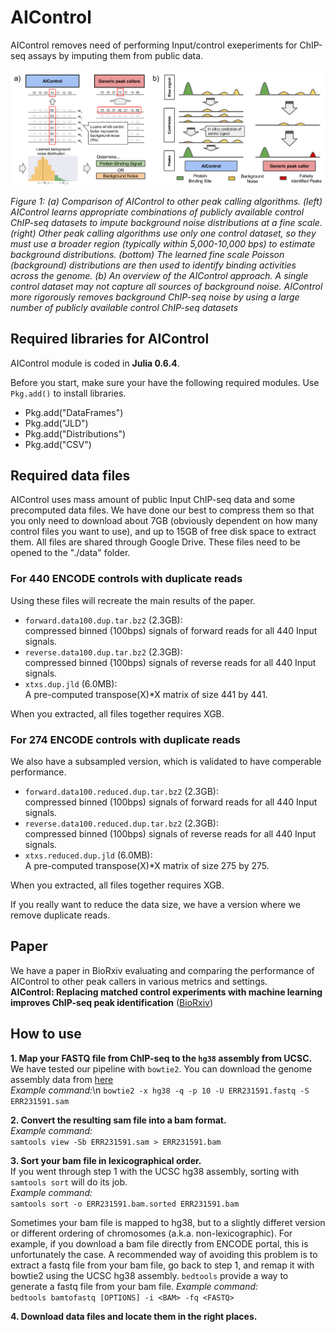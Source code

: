 # AIControl

AIControl removes need of performing Input/control exeperiments for ChIP-seq assays by imputing them from public data.

![alt text](images/concept.png)

*Figure 1: (a) Comparison of AIControl to other peak calling algorithms. (left) AIControl
learns appropriate combinations of publicly available control ChIP-seq datasets to impute background
noise distributions at a fine scale. (right) Other peak calling algorithms use only one
control dataset, so they must use a broader region (typically within 5,000-10,000 bps) to estimate
background distributions. (bottom) The learned fine scale Poisson (background) distributions are
then used to identify binding activities across the genome. (b) An overview of the AIControl
approach. A single control dataset may not capture all sources of background noise. AIControl
more rigorously removes background ChIP-seq noise by using a large number of publicly available
control ChIP-seq datasets*

## Required libraries for AIControl

AIControl module is coded in **Julia 0.6.4**.

Before you start, make sure your have the following required modules.
Use `Pkg.add()` to install libraries.
- Pkg.add("DataFrames")
- Pkg.add("JLD")
- Pkg.add("Distributions")
- Pkg.add("CSV")

## Required data files
AIControl uses mass amount of public Input ChIP-seq data and some precomputed data files. We have done our best to compress them so that you only need to download about 7GB (obviously dependent on how many control files you want to use), and up to 15GB of free disk space to extract them. All files are shared through Google Drive. These files need to be opened to the "./data" folder. 

### For 440 ENCODE controls with duplicate reads
Using these files will recreate the main results of the paper. 
- `forward.data100.dup.tar.bz2` (2.3GB):   
compressed binned (100bps) signals of forward reads for all 440 Input signals.
- `reverse.data100.dup.tar.bz2` (2.3GB):  
compressed binned (100bps) signals of reverse reads for all 440 Input signals.
- `xtxs.dup.jld` (6.0MB):  
A pre-computed transpose(X)\*X matrix of size 441 by 441. 

When you extracted, all files together requires XGB. 

### For 274 ENCODE controls with duplicate reads
We also have a subsampled version, which is validated to have comperable performance. 
- `forward.data100.reduced.dup.tar.bz2` (2.3GB):   
compressed binned (100bps) signals of forward reads for all 440 Input signals.
- `reverse.data100.reduced.dup.tar.bz2` (2.3GB):  
compressed binned (100bps) signals of reverse reads for all 440 Input signals.
- `xtxs.reduced.dup.jld` (6.0MB):  
A pre-computed transpose(X)\*X matrix of size 275 by 275. 

When you extracted, all files together requires XGB. 

If you really want to reduce the data size, we have a version where we remove duplicate reads.

## Paper
We have a paper in BioRxiv evaluating and comparing the performance of AIControl to other peak callers in various metrics and settings.  
**AIControl:  Replacing matched control experiments with machine learning improves ChIP-seq peak identification** ([BioRxiv](https://www.biorxiv.org/content/early/2018/03/08/278762?rss=1))

## How to use

**1. Map your FASTQ file from ChIP-seq to the `hg38` assembly from UCSC.**  
   We have tested our pipeline with `bowtie2`. You can download the genome assembly data from [here](http://hgdownload.soe.ucsc.edu/goldenPath/hg38/bigZips/hg38.fa.gz)  
   *Example command:*\n
   `bowtie2 -x hg38 -q -p 10 -U ERR231591.fastq -S ERR231591.sam`  
   
**2. Convert the resulting sam file into a bam format.**  
*Example command:*  
`samtools view -Sb ERR231591.sam > ERR231591.bam`  
   
**3. Sort your bam file in lexicographical order.**  
   If you went through step 1 with the UCSC hg38 assembly, sorting with `samtools sort` will do its job.  
   *Example command:*  
   `samtools sort -o ERR231591.bam.sorted ERR231591.bam`  
   
   Sometimes your bam file is mapped to hg38, but to a slightly differet version or different ordering of chromosomes (a.k.a. non-lexicographic). For example, if you download a bam file directly from ENCODE portal, this is unfortunately the case. A recommended way of avoiding this problem is to extract a fastq file from your bam file, go back to step 1, and remap it with bowtie2 using the UCSC hg38 assembly. `bedtools` provide a way to generate a fastq file from your bam file.
   *Example command:*  
   `bedtools bamtofastq [OPTIONS] -i <BAM> -fq <FASTQ>`  
   
**4. Download data files and locate them in the right places.**  

